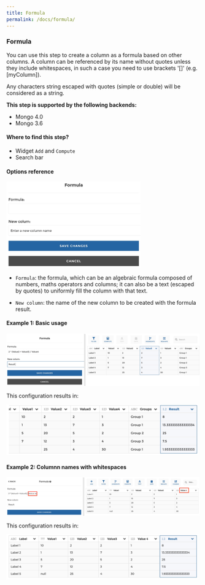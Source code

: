 ```yaml
---
title: Formula
permalink: /docs/formula/
---
```


### Formula

You can use this step to create a column as a formula based on other columns.
A column can be referenced by its name without quotes unless they include
whitespaces, in such a case you need to use brackets '[]' (e.g. \[myColumn]).

Any characters string escaped with quotes (simple or double) will be considered
as a string.

**This step is supported by the following backends:**

- Mongo 4.0
- Mongo 3.6

#### Where to find this step?

- Widget `Add` and `Compute`
- Search bar

#### Options reference

<img src="../../img/docs/user-interface/formula_step_form.jpg" width="350" />

- `Formula`: the formula, which can be an algebraic formula composed of numbers,
  maths operators and columns; it can also be a text (escaped by quotes) to
  uniformly fill the column with that text.

- `New column`: the name of the new column to be created with the formula
  result.

#### Example 1: Basic usage

<img src="../../img/docs/user-interface/formula_example_conf_1.jpg" width="750" />

This configuration results in:

<img src="../../img/docs/user-interface/formula_example_result_1.jpg" width="500" />

#### Example 2: Columnn names with whitespaces

<img src="../../img/docs/user-interface/formula_example_conf_2.jpg" width="750" />

This configuration results in:

<img src="../../img/docs/user-interface/formula_example_result_2.jpg" width="500" />
